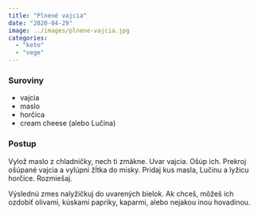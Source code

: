 ```yaml
---
title: "Plnené vajcia"
date: "2020-04-29"
image: ../images/plnene-vajcia.jpg
categories:
  - "keto"
  - "vege"
---
```


### Suroviny
- vajcia
- maslo
- horčica
- cream cheese (alebo Lučina)

### Postup
Vylož maslo z chladničky, nech ti zmäkne. Uvar vajcia. Ošúp ich. Prekroj ošúpané vajcia a vylúpni žĺtka do misky. Pridaj kus masla, Lučinu a lyžicu horčice. Rozmiešaj.

Výslednú zmes nalyžičkuj do uvarených bielok. Ak chceš, môžeš ich ozdobiť olivami, kúskami papriky, kaparmi, alebo nejakou inou hovadinou.